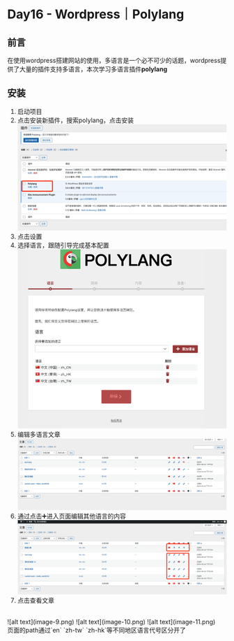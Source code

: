 # Day16 - Wordpress｜Polylang

## 前言
在使用wordpress搭建网站的使用，多语言是一个必不可少的话题，wordpress提供了大量的插件支持多语言，本次学习多语言插件**polylang**

## 安装
1. 启动项目
2. 点击安装新插件，搜索polylang，点击安装
![alt text](image-4.png)
3. 点击设置
4. 选择语言，跟随引导完成基本配置
![alt text](image-6.png)
5. 编辑多语言文章
![alt text](image-7.png)
6. 通过点击➕进入页面编辑其他语言的内容
![alt text](image-8.png)
7. 点击查看文章
<br>
![alt text](image-9.png)
![alt text](image-10.png)
![alt text](image-11.png)
<br>
页面的path通过`en` `zh-tw` `zh-hk`等不同地区语言代号区分开了